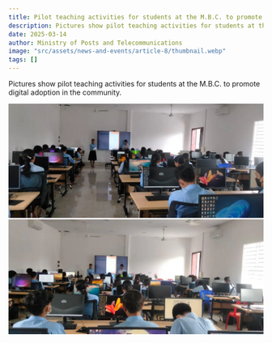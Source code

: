 ```yaml
---
title: Pilot teaching activities for students at the M.B.C. to promote digital adoption in the community.
description: Pictures show pilot teaching activities for students at the M.B.C. to promote digital adoption in the community.
date: 2025-03-14
author: Ministry of Posts and Telecommunications
image: "src/assets/news-and-events/article-8/thumbnail.webp"
tags: []
---
```


Pictures show pilot teaching activities for students at the M.B.C. to promote digital adoption in the community.

![photo 3](src/assets/news-and-events/article-8/photo-1.webp)
![photo 4](src/assets/news-and-events/article-8/photo-2.webp)
